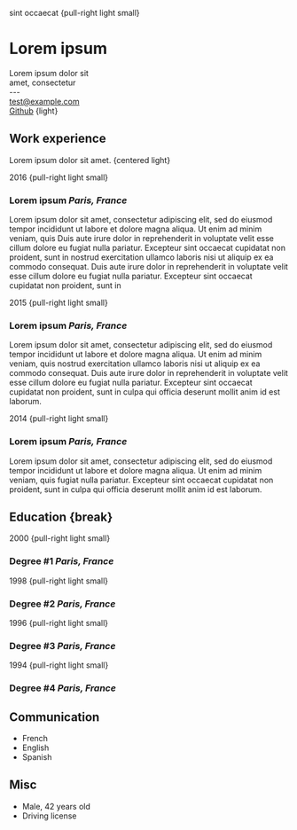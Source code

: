 <div class="cv">

sint occaecat {pull-right light small}

# Lorem ipsum

Lorem ipsum dolor sit <br>
amet, consectetur <br>
--- <br>
test@example.com <br>
[Github](http://github.com/example)
{light}

## Work experience

Lorem ipsum dolor sit amet. {centered light}

2016 {pull-right light small}

### Lorem ipsum *Paris, France*

Lorem ipsum dolor sit amet, consectetur adipiscing elit, sed do eiusmod tempor
incididunt ut labore et dolore magna aliqua. Ut enim ad minim veniam, quis
Duis aute irure dolor in reprehenderit in voluptate velit esse cillum dolore eu
fugiat nulla pariatur. Excepteur sint occaecat cupidatat non proident, sunt in
nostrud exercitation ullamco laboris nisi ut aliquip ex ea commodo consequat.
Duis aute irure dolor in reprehenderit in voluptate velit esse cillum dolore eu
fugiat nulla pariatur. Excepteur sint occaecat cupidatat non proident, sunt in

2015 {pull-right light small}

### Lorem ipsum *Paris, France*

Lorem ipsum dolor sit amet, consectetur adipiscing elit, sed do eiusmod tempor
incididunt ut labore et dolore magna aliqua. Ut enim ad minim veniam, quis
nostrud exercitation ullamco laboris nisi ut aliquip ex ea commodo consequat.
Duis aute irure dolor in reprehenderit in voluptate velit esse cillum dolore eu
fugiat nulla pariatur. Excepteur sint occaecat cupidatat non proident, sunt in
culpa qui officia deserunt mollit anim id est laborum.

2014 {pull-right light small}

### Lorem ipsum *Paris, France*

Lorem ipsum dolor sit amet, consectetur adipiscing elit, sed do eiusmod tempor
incididunt ut labore et dolore magna aliqua. Ut enim ad minim veniam, quis
fugiat nulla pariatur. Excepteur sint occaecat cupidatat non proident, sunt in
culpa qui officia deserunt mollit anim id est laborum.

## Education {break}

2000 {pull-right light small}

### Degree #1 *Paris, France*

1998 {pull-right light small}

### Degree #2 *Paris, France*

1996 {pull-right light small}

### Degree #3 *Paris, France*

1994 {pull-right light small}

### Degree #4 *Paris, France*

## Communication

- French
- English
- Spanish

## Misc

- Male, 42 years old
- Driving license

</div>
